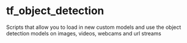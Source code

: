 # tf_object_detection

Scripts that allow you to load in new custom models and use the object detection models on images, videos, webcams and url streams
